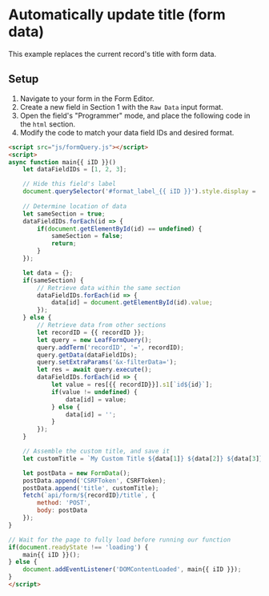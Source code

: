 # Automatically update title (form data)

This example replaces the current record's title with form data.

## Setup
1. Navigate to your form in the Form Editor.
2. Create a new field in Section 1 with the `Raw Data` input format.
3. Open the field's "Programmer" mode, and place the following code in the `html` section.
4. Modify the code to match your data field IDs and desired format.

```html
<script src="js/formQuery.js"></script>
<script>
async function main{{ iID }}() 
    let dataFieldIDs = [1, 2, 3];

    // Hide this field's label
    document.querySelector('#format_label_{{ iID }}').style.display = 'none';
    
    // Determine location of data
    let sameSection = true;
    dataFieldIDs.forEach(id => {
        if(document.getElementById(id) == undefined) {
            sameSection = false;
            return;
        }
    });

    let data = {};
    if(sameSection) {
        // Retrieve data within the same section
        dataFieldIDs.forEach(id => {
            data[id] = document.getElementById(id).value;
        });
    } else {
        // Retrieve data from other sections
        let recordID = {{ recordID }};
        let query = new LeafFormQuery();
        query.addTerm('recordID', '=', recordID);
        query.getData(dataFieldIDs);
        query.setExtraParams('&x-filterData=');
        let res = await query.execute();
        dataFieldIDs.forEach(id => {
            let value = res[{{ recordID}}].s1[`id${id}`];
            if(value != undefined) {
                data[id] = value;
            } else {
                data[id] = '';
            }
        });
    }

    // Assemble the custom title, and save it
    let customTitle = `My Custom Title ${data[1]} ${data[2]} ${data[3]}`;

    let postData = new FormData();
    postData.append('CSRFToken', CSRFToken);
    postData.append('title', customTitle);
    fetch(`api/form/${recordID}/title`, {
        method: 'POST',
        body: postData
    });
}

// Wait for the page to fully load before running our function
if(document.readyState !== 'loading') {
    main{{ iID }}();
} else {
    document.addEventListener('DOMContentLoaded', main{{ iID }});
}
</script>
```
